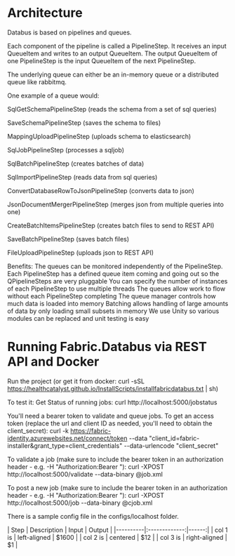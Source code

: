 # Architecture
Databus is based on pipelines and queues.

Each component of the pipeline is called a PipelineStep.  It receives an input QueueItem and writes to an output QueueItem.  The output QueueItem of one PipelineStep is the input QueueItem of the next PipelineStep.

The underlying queue can either be an in-memory queue or a distributed queue like rabbitmq.

One example of a queue would:

SqlGetSchemaPipelineStep (reads the schema from a set of sql queries) 

SaveSchemaPipelineStep (saves the schema to files)

MappingUploadPipelineStep (uploads schema to elasticsearch)

SqlJobPipelineStep (processes a sqljob)

SqlBatchPipelineStep (creates batches of data)

SqlImportPipelineStep (reads data from sql queries)

ConvertDatabaseRowToJsonPipelineStep (converts data to json)

JsonDocumentMergerPipelineStep (merges json from multiple queries into one)

CreateBatchItemsPipelineStep (creates batch files to send to REST API)

SaveBatchPipelineStep (saves batch files)

FileUploadPipelineStep (uploads json to REST API)


Benefits:
The queues can be monitored independently of the PipelineStep.
Each PipelineStep has a defined queue item coming and going out so the QPipelineSteps are very pluggable
You can specify the number of instances of each PipelineStep to use multiple threads
The queues allow work to flow without each PipelineStep completing
The queue manager controls how much data is loaded into memory
Batching allows handling of large amounts of data by only loading small subsets in memory
We use Unity so various modules can be replaced and unit testing is easy

# Running Fabric.Databus via REST API and Docker

Run the project (or get it from docker: curl -sSL https://healthcatalyst.github.io/InstallScripts/installfabricdatabus.txt | sh)

To test it:
Get Status of running jobs:
curl http://localhost:5000/jobstatus

You'll need a bearer token to validate and queue jobs. 
To get an access token (replace the url and client ID as needed, you'll need to obtain the client_secret):
curl -k https://fabric-identity.azurewebsites.net/connect/token --data "client_id=fabric-installer&grant_type=client_credentials" --data-urlencode "client_secret<client secret>"

To validate a job (make sure to include the bearer token in an authorization header - e.g. -H "Authorization:Bearer <bearer token>"):
curl -XPOST http://localhost:5000/validate --data-binary @job.xml


To post a new job (make sure to include the bearer token in an authorization header - e.g. -H "Authorization:Bearer <bearer token>"):
curl -XPOST http://localhost:5000/job --data-binary @cjob.xml

There is a sample config file in the configs/localhost folder.


| Step  |      Description      |  Input | Output |
|----------|:-------------:|------:|
| col 1 is |  left-aligned | $1600 |
| col 2 is |    centered   |   $12 |
| col 3 is | right-aligned |    $1 |

